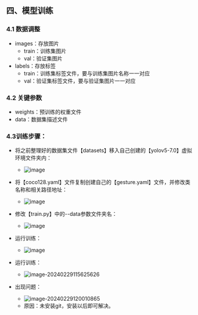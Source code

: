 ## 四、模型训练

### 4.1 数据调整

* images：存放图片
  * train：训练集图片
  * val：验证集图片
* labels：存放标签
  * train：训练集标签文件，要与训练集图片名称一一对应
  * val：验证集标签文件，要与验证集图片一一对应

### 4.2 关键参数

* weights：预训练的权重文件
* data：数据集描述文件

### 4.3训练步骤：

* 将之前整理好的数据集文件【datasets】移入自己创建的【yolov5-7.0】虚拟环境文件夹内：
  * ![image](https://github.com/CoderSuHang/TensorRT-Learning-Note/assets/104765251/65792785-0a7a-43df-897c-eb380a603aa6)

* 将【coco128.yaml】文件复制创建自己的【gesture.yaml】文件，并修改类名称和相关路径地址：
  * ![image](https://github.com/CoderSuHang/TensorRT-Learning-Note/assets/104765251/a70ab2c9-427e-47e6-bf16-4af5b3bf8710)

* 修改【train.py】中的--data参数文件夹名：
  * ![image](https://github.com/CoderSuHang/TensorRT-Learning-Note/assets/104765251/3fb4604d-79e0-4a79-bb04-8b7b9a0b81ff)

* 运行训练：
  * ![image](https://github.com/CoderSuHang/TensorRT-Learning-Note/assets/104765251/fe1288a0-b02b-4305-b042-7f45dfcbea41)



* 运行训练：
  * ![image-20240229115625626](C:\Users\10482\AppData\Roaming\Typora\typora-user-images\image-20240229115625626.png)
* 出现问题：
  * ![image-20240229120010865](C:\Users\10482\AppData\Roaming\Typora\typora-user-images\image-20240229120010865.png)
  * 原因：未安装git，安装以后即可解决。
